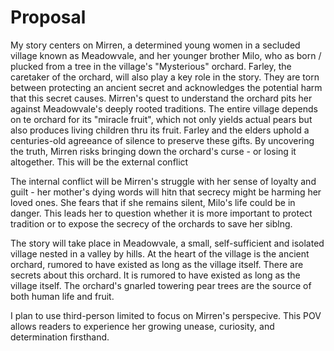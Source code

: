 # Proposal 

My story centers on Mirren, a determined young women in a secluded village known as Meadowvale, and her younger brother Milo, who as born / plucked from a tree in the village's "Mysterious" orchard. Farley, the caretaker of the orchard, will also play a key role in the story. They are torn between protecting an ancient secret and acknowledges the potential harm that this secret causes. 
Mirren's quest to understand the orchard pits her against Meadowvale's deeply rooted traditions. The entire village depends on te orchard for its "miracle fruit", which not only yields actual pears but also produces living children thru its fruit. Farley and the elders uphold a centuries-old agreeance of silence to preserve these gifts. By uncovering the truth, Mirren risks bringing down the orchard's curse - or losing it altogether. This will be the external conflict 

The internal conflict will be Mirren's struggle with her sense of loyalty and guilt - her mother's dying words will hitn that secrecy might be harming her loved ones. She fears that if she remains silent, Milo's life could be in danger. This leads her to question whether it is more important to protect tradition or to expose the secrecy of the orchards to save her siblng. 

The story will take place in Meadowvale, a small, self-sufficient and isolated village nested in a valley by hills. At the heart of the village is the ancient orchard, rumored to have existed as long as the village itself. There are secrets about this orchard. It is rumored to have existed as long as the village itself. The orchard's gnarled towering pear trees are the source of both human life and fruit. 

I plan to use third-person limited to focus on Mirren's perspecive. This POV allows readers to experience her growing unease, curiosity, and determination firsthand. 


